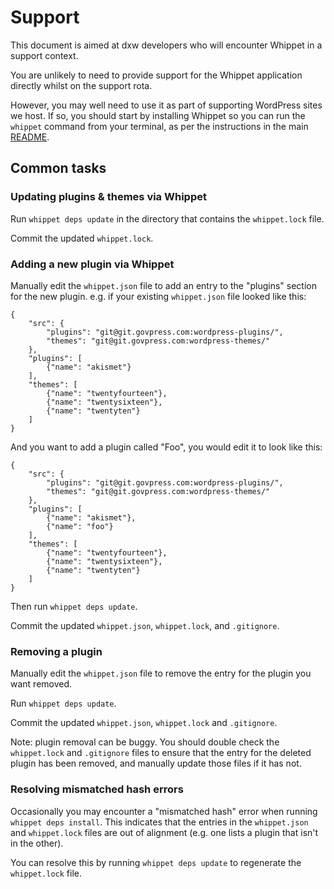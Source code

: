 # Support

This document is aimed at dxw developers who will encounter Whippet in a support context.

You are unlikely to need to provide support for the Whippet application directly whilst on the support rota. 

However, you may well need to use it as part of supporting WordPress sites we host. If so, you should start by installing Whippet so you can run the `whippet` command from your terminal, as per the instructions in the main [README](../README.md).

## Common tasks 

### Updating plugins & themes via Whippet 

Run `whippet deps update` in the directory that contains the `whippet.lock` file. 

Commit the updated `whippet.lock`.

### Adding a new plugin via Whippet 

Manually edit the `whippet.json` file to add an entry to the "plugins" section for the new plugin. e.g. if your existing `whippet.json` file looked like this:

```
{
    "src": {
        "plugins": "git@git.govpress.com:wordpress-plugins/",
        "themes": "git@git.govpress.com:wordpress-themes/"
    },
    "plugins": [
        {"name": "akismet"}
    ],
    "themes": [
        {"name": "twentyfourteen"},
        {"name": "twentysixteen"},
        {"name": "twentyten"}
    ]
}
```

And you want to add a plugin called "Foo", you would edit it to look like this:

```
{
    "src": {
        "plugins": "git@git.govpress.com:wordpress-plugins/",
        "themes": "git@git.govpress.com:wordpress-themes/"
    },
    "plugins": [
        {"name": "akismet"},
        {"name": "foo"}
    ],
    "themes": [
        {"name": "twentyfourteen"},
        {"name": "twentysixteen"},
        {"name": "twentyten"}
    ]
}
```

Then run `whippet deps update`. 

Commit the updated `whippet.json`, `whippet.lock`, and `.gitignore`.

### Removing a plugin 

Manually edit the `whippet.json` file to remove the entry for the plugin you want removed.

Run `whippet deps update`. 

Commit the updated `whippet.json`, `whippet.lock` and `.gitignore`.

Note: plugin removal can be buggy. You should double check the `whippet.lock` and `.gitignore` files to ensure that the entry for the deleted plugin has been removed, and manually update those files if it has not.

### Resolving mismatched hash errors

Occasionally you may encounter a "mismatched hash" error when running `whippet deps install`. This indicates that the entries in the `whippet.json` and `whippet.lock` files are out of alignment (e.g. one lists a plugin that isn't in the other). 

You can resolve this by running `whippet deps update` to regenerate the `whippet.lock` file.
